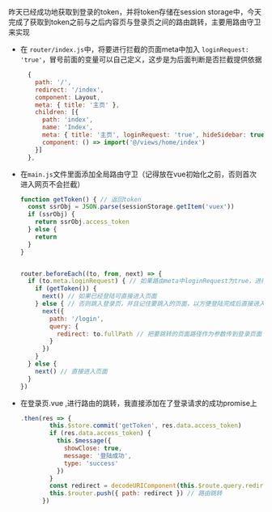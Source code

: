 昨天已经成功地获取到登录的token，并将token存储在session storage中，今天完成了获取到token之前与之后内容页与登录页之间的路由跳转，主要用路由守卫来实现



- 在 `router/index.js`中，将要进行拦截的页面meta中加入 `loginRequest: 'true'`，冒号前面的变量可以自己定义，这步是为后面判断是否拦截提供依据

  ```js
    {
      path: '/',
      redirect: '/index',
      component: Layout,
      meta: { title: '主页' },
      children: [{
        path: 'index',
        name: 'Index',
        meta: { title: '主页', loginRequest: 'true', hideSidebar: true, breadcrumb: false, icon: 'el-icon-menu' },
        component: () => import('@/views/home/index')
      }]
    },
  ```

- 在`main.js`文件里面添加全局路由守卫（记得放在vue初始化之前，否则首次进入网页不会拦截）

  ```js
  function getToken() {	// 返回token
    const ssrObj = JSON.parse(sessionStorage.getItem('vuex'))
    if (ssrObj) {
      return ssrObj.access_token
    } else {
      return
    }
  }
  
  
  router.beforeEach((to, from, next) => {
    if (to.meta.loginRequest) { // 如果路由meta中loginRequest为true，进行拦截
      if (getToken()) {
        next() // 如果已经登陆可直接进入页面
      } else { // 否则跳入登录页，并且记住要跳入的页面，以方便登陆完成后直接进入该页面
        next({
          path: '/login',
          query: {
            redirect: to.fullPath // 把要跳转的页面路径作为参数传到登录页面
          }
        })
      }
    } else {
      next() // 直接进入页面
    }
  })
  ```

- 在登录页.vue ,进行路由的跳转，我直接添加在了登录请求的成功promise上

  ```js
  .then(res => {
          this.$store.commit('getToken', res.data.access_token)
          if (res.data.access_token) {
            this.$message({
              showClose: true,
              message: '登陆成功',
              type: 'success'
            })
          }
          const redirect = decodeURIComponent(this.$route.query.redirect || '/') // 获得路由携带的参数
          this.$router.push({ path: redirect }) // 路由跳转
        })
  ```

  